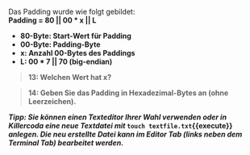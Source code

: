 Das Padding wurde wie folgt gebildet:<br>
<strong>Padding = 80 || 00 * x || L<strong>
- 80-Byte: Start-Wert für Padding
- 00-Byte: Padding-Byte
- x: Anzahl 00-Bytes des Paddings
- L: 00 * 7 || 70 (big-endian)


>13: Welchen Wert hat x?

>14: Geben Sie das Padding in Hexadezimal-Bytes an (ohne Leerzeichen).

<i>Tipp: Sie können einen Texteditor Ihrer Wahl verwenden oder in Killercoda eine neue Textdatei mit </i> `touch textfile.txt`{{execute}} <i>anlegen. 
Die neu erstellte Datei kann im Editor Tab (links neben dem Terminal Tab) bearbeitet werden.</i>
